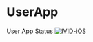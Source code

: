 # UserApp

User App Status
[![IVID-iOS](https://github.com/raziqfarid/UserApp/actions/workflows/ios.yml/badge.svg)](https://github.com/raziqfarid/UserApp/actions/workflows/ios.yml)
